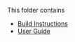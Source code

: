 This folder contains
* [Build Instructions]([https://github.com/angelesmarinbatana/Shiny-App/blob/main/documentation/user_guide.md](https://github.com/angelesmarinbatana/Drawing-Game/blob/main/documentation/build_instructions.md))
* [User Guide](https://github.com/angelesmarinbatana/Drawing-Game/blob/main/documentation/user_guide.md)
